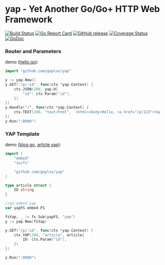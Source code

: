 yap - Yet Another Go/Go+ HTTP Web Framework
======

[![Build Status](https://github.com/goplus/yap/actions/workflows/go.yml/badge.svg)](https://github.com/goplus/yap/actions/workflows/go.yml)
[![Go Report Card](https://goreportcard.com/badge/github.com/goplus/yap)](https://goreportcard.com/report/github.com/goplus/yap)
[![GitHub release](https://img.shields.io/github/v/tag/goplus/yap.svg?label=release)](https://github.com/goplus/yap/releases)
[![Coverage Status](https://codecov.io/gh/goplus/yap/branch/main/graph/badge.svg)](https://codecov.io/gh/goplus/yap)
[![GoDoc](https://pkg.go.dev/badge/github.com/goplus/yap.svg)](https://pkg.go.dev/github.com/goplus/yap)

### Router and Parameters

demo ([hello.go](demo/hello/hello.go)):

```go
import "github.com/goplus/yap"

y := yap.New()
y.GET("/p/:id", func(ctx *yap.Context) {
	ctx.JSON(200, yap.H{
		"id": ctx.Param("id"),
	})
})
y.Handle("/", func(ctx *yap.Context) {
	ctx.TEXT(200, "text/html", `<html><body>Hello, <a href="/p/123">Yap</a>!</body></html>`)
})
y.Run(":8080")
```

### YAP Template

demo ([blog.go](demo/blog/blog.go), [article.yap](demo/blog/yap/article.yap)):

```go
import (
	"embed"
	"io/fs"

	"github.com/goplus/yap"
)

type article struct {
	ID string
}

//go:embed yap
var yapFS embed.FS

fsYap, _ := fs.Sub(yapFS, "yap")
y := yap.New(fsYap)

y.GET("/p/:id", func(ctx *yap.Context) {
	ctx.YAP(200, "article", article{
		ID: ctx.Param("id"),
	})
})

y.Run(":8080")
```
